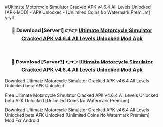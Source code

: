 #Ultimate Motorcycle Simulator Cracked APK v4.6.4 All Levels Unlocked [APK-MOD] - APK Unlocked - [Unlimited Coins No Watermark Premium] yryll



<div align="center">

<h3>🔴 Download [Server1] 👉👉 <a href="https://momento.my/?title=Ultimate_Motorcycle_Simulator_Cracked_APK_v4.6.4_All_Levels_Unlocked">Ultimate Motorcycle Simulator Cracked APK v4.6.4 All Levels Unlocked Mod Apk</a></h3><br>

<h3>🔴 Download [Server2] 👉👉 <a href="https://momento.my/?title=Ultimate_Motorcycle_Simulator_Cracked_APK_v4.6.4_All_Levels_Unlocked">Ultimate Motorcycle Simulator Cracked APK v4.6.4 All Levels Unlocked Mod Apk</a></h3>
</div>



Download Ultimate Motorcycle Simulator Cracked APK v4.6.4 All Levels Unlocked beta APK Unlocked

Free Ultimate Motorcycle Simulator Cracked APK v4.6.4 All Levels Unlocked beta APK Unlocked [Unlimited Coins No Watermark Premium]

Download Ultimate Motorcycle Simulator Cracked APK v4.6.4 All Levels Unlocked beta APK Unlocked [Unlimited Coins No Watermark Premium] Mod For Android
